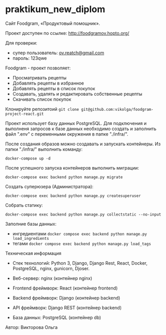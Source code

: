 # praktikum_new_diplom

Сайт Foodgram, «Продуктовый помощник». 

Проект доступен по ссылке: http://foodgramov.hopto.org/

Для проверки:
- супер пользователь: ov.reatch@gmail.com
- пароль: 123qwe

Foodgram - проект позволяет:

- Просматривать рецепты
- Добавлять рецепты в избранное
- Добавлять рецепты в список покупок
- Создавать, удалять и редактировать собственные рецепты
- Скачивать список покупок


Клонируйте репозитоий
```git clone git@github.com:vikolga/foodgram-project-react.git```

Проект использует базу данных PostgreSQL.
Для подключения и выполненя запросов к базе данных необходимо создать и заполнить файл ".env" с переменными окружения в папке "./infra/".

После создания образов можно создавать и запускать контейнеры.
Из папки "./infra/" выполнить команду:

```docker-compose up -d```

После успешного запуска контейнеров выполнить миграции:

```docker-compose exec backend python manage.py migrate```

Создать суперюзера (Администратора):

```docker-compose exec backend python manage.py createsuperuser```

Собрать статику:

```docker-compose exec backend python manage.py collectstatic --no-input```

Заполние базы данных:
- ингредиентами
```docker compose exec backend python manage.py load_ingredients```
- тегами
```docker compose exec backend python manage.py load_tags```


Техническая информация 
- Стек технологий: Python 3, Django, Django Rest, React, Docker, PostgreSQL, nginx, gunicorn, Djoser.

- Веб-сервер: nginx (контейнер nginx)
- Frontend фреймворк: React (контейнер frontend)
- Backend фреймворк: Django (контейнер backend)
- API фреймворк: Django REST (контейнер backend)
- База данных: PostgreSQL (контейнер db)

Автор: Викторова Ольга
